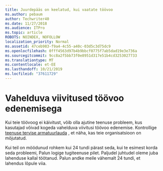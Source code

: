```yaml
---
title: Juurdepääs on keelatud, kui vaatate töövoo
ms.author: pebaum
author: Techwriter40
ms.date: 11/27/2018
ms.audience: ITPro
ms.topic: article
ROBOTS: NOINDEX, NOFOLLOW
localization_priority: Normal
ms.assetid: 47ceb983-f9a4-4c55-a40c-03d5c3d75dc9
ms.openlocfilehash: 0fff4563d97b4b9bbcf0775f7ab5dad19e3e736a
ms.sourcegitcommit: 9cc8a2f5bb73f0e8951d317e51b4cd3253027733
ms.translationtype: MT
ms.contentlocale: et-EE
ms.lasthandoff: 10/21/2019
ms.locfileid: "37611729"
---
```

# <a name="intermittent-delays-with-workflow-progress"></a>Vahelduva viivitused töövoo edenemisega

Kui teie töövoog ei käivitust, võib olla ajutine teenuse probleem, kus kasutajad võivad kogeda vahelduva viivitusi töövoo edenemise. Kontrollige [teenuse tervise armatuurlauda](https://admin.microsoft.com/AdminPortal/Home#/servicehealth) , et näha, kas teie organisatsioon on mõjutatud. 

Kui teil on möödunud rohkem kui 24 tundi pärast seda, kui te esimest korda seda probleemi, Palun logige tugiteenuse pilet. Paljudel juhtudel oleme juba lahenduse kallal töötanud. Palun andke meile vähemalt 24 tundi, et lahendus lõpule viia.


  


